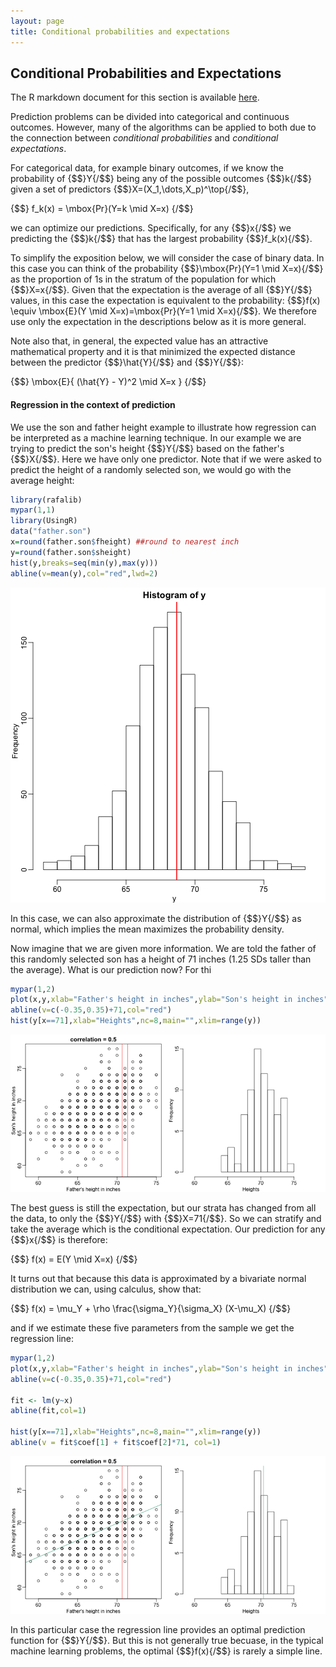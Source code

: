 ```yaml
---
layout: page
title: Conditional probabilities and expectations
---
```




## Conditional Probabilities and Expectations

The R markdown document for this section is available [here](https://github.com/genomicsclass/labs/tree/master/ml/conditional_expectation.Rmd).

Prediction problems can be divided into categorical and continuous outcomes. However, many of the algorithms can be applied to both due to the connection between _conditional probabilities_ and _conditional expectations_. 

For categorical data, for example binary outcomes, if we know the probability of {$$}Y{/$$} being any of the possible outcomes {$$}k{/$$} given a  set of predictors {$$}X=(X_1,\dots,X_p)^\top{/$$}, 

{$$}
f_k(x) = \mbox{Pr}(Y=k \mid X=x)
{/$$}

we can optimize our predictions. Specifically, for any {$$}x{/$$} we predicting the {$$}k{/$$} that has the largest probability {$$}f_k(x){/$$}. 

To simplify the exposition below, we will consider the case of binary data. In this case you can think of the probability {$$}\mbox{Pr}(Y=1 \mid X=x){/$$} as the proportion of 1s in the stratum of the population for which {$$}X=x{/$$}. Given that the expectation is the average of all {$$}Y{/$$} values, in this case the expectation is equivalent to the probability: {$$}f(x) \equiv \mbox{E}(Y \mid X=x)=\mbox{Pr}(Y=1 \mid X=x){/$$}. We therefore use only the expectation in the descriptions below as it is more general.

Note also that, in general, the expected value has an attractive mathematical property and it is that  minimized the expected distance between the predictor {$$}\hat{Y}{/$$} and {$$}Y{/$$}:  

{$$}
\mbox{E}\{ (\hat{Y} - Y)^2  \mid  X=x \}
{/$$} 


#### Regression in the context of prediction

<a name="regression"></a>

We use the son and father height example to illustrate how regression can be interpreted as a machine learning technique. In our example we are trying to predict the son's height {$$}Y{/$$} based on the father's {$$}X{/$$}. Here we have only one predictor. Note that if we were asked to predict the height of a randomly selected son, we   would go with the average height:



```r
library(rafalib)
mypar(1,1)
library(UsingR)
data("father.son")
x=round(father.son$fheight) ##round to nearest inch
y=round(father.son$sheight)
hist(y,breaks=seq(min(y),max(y)))
abline(v=mean(y),col="red",lwd=2)
```

![Histogram of son heights.](images/R/conditional_expectation-tmp-height_hist-1.png) 

In this case, we can also approximate the distribution of {$$}Y{/$$} as normal, which implies the mean maximizes the probability density. 

Now imagine that we are given more information. We are told the father of this randomly selected son has a height of 71 inches (1.25 SDs taller than the average). What is our prediction now? For thi



```r
mypar(1,2)
plot(x,y,xlab="Father's height in inches",ylab="Son's height in inches",main=paste("correlation =",signif(cor(x,y),2)))
abline(v=c(-0.35,0.35)+71,col="red")
hist(y[x==71],xlab="Heights",nc=8,main="",xlim=range(y))
```

![Son versus father height (left) with the red lines denoting the stratum defined by conditioning on fathers being 71 inches tall. Conditional distribution: son height distribution of stratum defined by 71 inch fathers.](images/R/conditional_expectation-tmp-conditional_distribution-1.png) 


The best guess is still the expectation, but our strata has changed from all the data, to only the {$$}Y{/$$} with {$$}X=71{/$$}. So we can stratify  and take the average which is the conditional expectation. Our prediction for any {$$}x{/$$} is therefore:

{$$}
f(x) = E(Y \mid X=x)
{/$$}

It turns out that because this data is approximated by a bivariate normal distribution we can, using calculus, show that: 

{$$}
f(x) = \mu_Y + \rho \frac{\sigma_Y}{\sigma_X} (X-\mu_X)
{/$$}

and if we estimate these five parameters from the sample we get the regression line:


```r
mypar(1,2)
plot(x,y,xlab="Father's height in inches",ylab="Son's height in inches",main=paste("correlation =",signif(cor(x,y),2)))
abline(v=c(-0.35,0.35)+71,col="red")

fit <- lm(y~x)
abline(fit,col=1)

hist(y[x==71],xlab="Heights",nc=8,main="",xlim=range(y))
abline(v = fit$coef[1] + fit$coef[2]*71, col=1)
```

![Son versus father height showing predicted heights based on regression line (left). Conditional distribution with vertical line representing regression prediction.](images/R/conditional_expectation-tmp-regression-1.png) 

In this particular case the regression line provides an optimal prediction function for {$$}Y{/$$}. But this is not generally true becuase, in the typical machine learning problems, the optimal {$$}f(x){/$$} is rarely a simple line.

